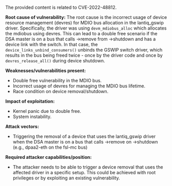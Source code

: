 The provided content is related to CVE-2022-48812.

**Root cause of vulnerability:**
The root cause is the incorrect usage of device resource management (devres) for MDIO bus allocation in the lantiq_gswip driver. Specifically, the driver was using `devm_mdiobus_alloc` which allocates the mdiobus using devres. This can lead to a double free scenario if the DSA master is on a bus that calls ->remove from ->shutdown and has a device link with the switch.  In that case, the `device_links_unbind_consumers()` unbinds the GSWIP switch driver, which results in the bus being freed twice - once by the driver code and once by `devres_release_all()` during device shutdown.

**Weaknesses/vulnerabilities present:**
- Double free vulnerability in the MDIO bus.
- Incorrect usage of devres for managing the MDIO bus lifetime.
- Race condition on device removal/shutdown.

**Impact of exploitation:**
- Kernel panic due to double free.
- System instability.

**Attack vectors:**
- Triggering the removal of a device that uses the lantiq_gswip driver when the DSA master is on a bus that calls ->remove on ->shutdown (e.g., dpaa2-eth on the fsl-mc bus)

**Required attacker capabilities/position:**
- The attacker needs to be able to trigger a device removal that uses the affected driver in a specific setup. This could be achieved with root privileges or by exploiting an existing vulnerability.